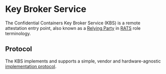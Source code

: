 # Key Broker Service

The Confidential Containers Key Broker Service (KBS) is a remote attestation
entry point, also known as a [Relying Party](https://www.ietf.org/archive/id/draft-ietf-rats-architecture-22.html)
in [RATS](https://datatracker.ietf.org/doc/draft-ietf-rats-architecture/)
role terminology.

## Protocol

The KBS implements and supports a simple, vendor and hardware-agnostic
[implementation protocol](https://github.com/confidential-containers/kbs/blob/main/docs/kbs_attestation_protocol.md).
